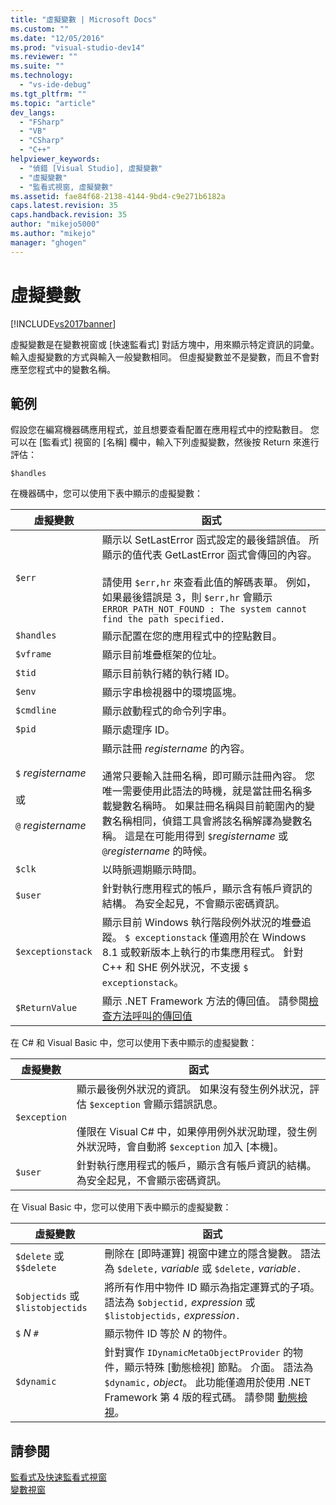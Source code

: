 ```yaml
---
title: "虛擬變數 | Microsoft Docs"
ms.custom: ""
ms.date: "12/05/2016"
ms.prod: "visual-studio-dev14"
ms.reviewer: ""
ms.suite: ""
ms.technology: 
  - "vs-ide-debug"
ms.tgt_pltfrm: ""
ms.topic: "article"
dev_langs: 
  - "FSharp"
  - "VB"
  - "CSharp"
  - "C++"
helpviewer_keywords: 
  - "偵錯 [Visual Studio], 虛擬變數"
  - "虛擬變數"
  - "監看式視窗, 虛擬變數"
ms.assetid: fae84f68-2138-4144-9bd4-c9e271b6182a
caps.latest.revision: 35
caps.handback.revision: 35
author: "mikejo5000"
ms.author: "mikejo"
manager: "ghogen"
---
```

# 虛擬變數
[!INCLUDE[vs2017banner](../code-quality/includes/vs2017banner.md)]

虛擬變數是在變數視窗或 \[快速監看式\] 對話方塊中，用來顯示特定資訊的詞彙。  輸入虛擬變數的方式與輸入一般變數相同。  但虛擬變數並不是變數，而且不會對應至您程式中的變數名稱。  
  
## 範例  
 假設您在編寫機器碼應用程式，並且想要查看配置在應用程式中的控點數目。  您可以在 \[監看式\] 視窗的 \[名稱\] 欄中，輸入下列虛擬變數，然後按 Return 來進行評估：  
  
```  
$handles  
```  
  
 在機器碼中，您可以使用下表中顯示的虛擬變數：  
  
|虛擬變數|函式|  
|----------|--------|  
|`$err`|顯示以 SetLastError 函式設定的最後錯誤值。  所顯示的值代表 GetLastError 函式會傳回的內容。<br /><br /> 請使用 `$err,hr` 來查看此值的解碼表單。  例如，如果最後錯誤是 3，則 `$err,hr` 會顯示 `ERROR_PATH_NOT_FOUND : The system cannot find the path specified.`|  
|`$handles`|顯示配置在您的應用程式中的控點數目。|  
|`$vframe`|顯示目前堆疊框架的位址。|  
|`$tid`|顯示目前執行緒的執行緒 ID。|  
|`$env`|顯示字串檢視器中的環境區塊。|  
|`$cmdline`|顯示啟動程式的命令列字串。|  
|`$pid`|顯示處理序 ID。|  
|`$` *registername*<br /><br /> 或<br /><br /> `@` *registername*|顯示註冊 *registername* 的內容。<br /><br /> 通常只要輸入註冊名稱，即可顯示註冊內容。  您唯一需要使用此語法的時機，就是當註冊名稱多載變數名稱時。  如果註冊名稱與目前範圍內的變數名稱相同，偵錯工具會將該名稱解譯為變數名稱。  這是在可能用得到 `$`*registername* 或 `@`*registername* 的時候。|  
|`$clk`|以時脈週期顯示時間。|  
|`$user`|針對執行應用程式的帳戶，顯示含有帳戶資訊的結構。  為安全起見，不會顯示密碼資訊。|  
|`$exceptionstack`|顯示目前 Windows 執行階段例外狀況的堆疊追蹤。  `$ exceptionstack` 僅適用於在 Windows 8.1 或較新版本上執行的市集應用程式。  針對 C\+\+ 和 SHE 例外狀況，不支援 `$ exceptionstack`。|  
|`$ReturnValue`|顯示 .NET Framework 方法的傳回值。  請參閱[檢查方法呼叫的傳回值](../Topic/Examine%20return%20values%20of%20method%20calls.md)|  
  
 在 C\# 和 Visual Basic 中，您可以使用下表中顯示的虛擬變數：  
  
|虛擬變數|函式|  
|----------|--------|  
|`$exception`|顯示最後例外狀況的資訊。  如果沒有發生例外狀況，評估 `$exception` 會顯示錯誤訊息。<br /><br /> 僅限在 Visual C\# 中，如果停用例外狀況助理，發生例外狀況時，會自動將 `$exception` 加入 \[本機\]。|  
|`$user`|針對執行應用程式的帳戶，顯示含有帳戶資訊的結構。  為安全起見，不會顯示密碼資訊。|  
  
 在 Visual Basic 中，您可以使用下表中顯示的虛擬變數：  
  
|虛擬變數|函式|  
|----------|--------|  
|`$delete` 或`$$delete`|刪除在 \[即時運算\] 視窗中建立的隱含變數。  語法為 `$delete,` *variable* 或 `$delete,` *variable*`.`|  
|`$objectids` 或`$listobjectids`|將所有作用中物件 ID 顯示為指定運算式的子項。  語法為 `$objectid,` *expression* 或 `$listobjectids,` *expression*`.`|  
|`$` *N* `#`|顯示物件 ID 等於 *N* 的物件。|  
|`$dynamic`|針對實作 `IDynamicMetaObjectProvider` 的物件，顯示特殊 \[動態檢視\] 節點。  介面。  語法為 `$dynamic,` *object*。  此功能僅適用於使用 .NET Framework 第 4 版的程式碼。  請參閱 [動態檢視](../Topic/Dynamic%20View.md)。|  
  
## 請參閱  
 [監看式及快速監看式視窗](../debugger/watch-and-quickwatch-windows.md)   
 [變數視窗](../Topic/Variable%20Windows.md)